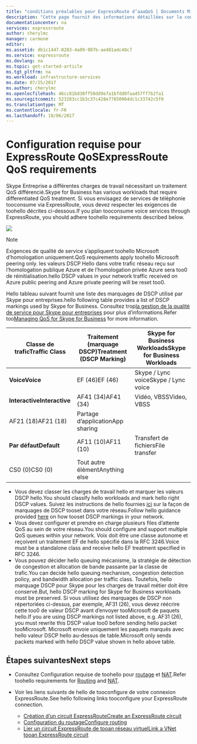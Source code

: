 ```yaml
---
title: "conditions préalables pour ExpressRoute d’aaaQoS | Documents Microsoft"
description: "Cette page fournit des informations détaillées sur la configuration et la gestion de QoS pour des circuits ExpressRoute."
documentationcenter: na
services: expressroute
author: cherylmc
manager: carmonm
editor: 
ms.assetid: db1c1447-0283-4a09-907b-ae481adc40c7
ms.service: expressroute
ms.devlang: na
ms.topic: get-started-article
ms.tgt_pltfrm: na
ms.workload: infrastructure-services
ms.date: 07/25/2017
ms.author: cherylmc
ms.openlocfilehash: 46cc81bd38ff50dd9e7a1bfdd0faa457ff7b2fa1
ms.sourcegitcommit: 523283cc1b3c37c428e77850964dc1c33742c5f0
ms.translationtype: MT
ms.contentlocale: fr-FR
ms.lasthandoff: 10/06/2017
---
```

# <a name="expressroute-qos-requirements"></a><span data-ttu-id="4c262-103">Configuration requise pour ExpressRoute QoS</span><span class="sxs-lookup"><span data-stu-id="4c262-103">ExpressRoute QoS requirements</span></span>
<span data-ttu-id="4c262-104">Skype Entreprise a différentes charges de travail nécessitant un traitement QoS différencié.</span><span class="sxs-lookup"><span data-stu-id="4c262-104">Skype for Business has various workloads that require differentiated QoS treatment.</span></span> <span data-ttu-id="4c262-105">Si vous envisagez de services de téléphonie tooconsume via ExpressRoute, vous devez respecter les exigences de toohello décrites ci-dessous.</span><span class="sxs-lookup"><span data-stu-id="4c262-105">If you plan tooconsume voice services through ExpressRoute, you should adhere toohello requirements described below.</span></span>

![](./media/expressroute-qos/expressroute-qos.png)

> [!NOTE]
> <span data-ttu-id="4c262-106">Exigences de qualité de service s’appliquent toohello Microsoft d’homologation uniquement.</span><span class="sxs-lookup"><span data-stu-id="4c262-106">QoS requirements apply toohello Microsoft peering only.</span></span> <span data-ttu-id="4c262-107">les valeurs DSCP Hello dans votre trafic réseau reçu sur l’homologation publique Azure et de l’homologation privée Azure sera too0 de réinitialisation.</span><span class="sxs-lookup"><span data-stu-id="4c262-107">hello DSCP values in your network traffic received on Azure public peering and Azure private peering will be reset too0.</span></span> 
> 
> 

<span data-ttu-id="4c262-108">Hello tableau suivant fournit une liste des marquages de DSCP utilisé par Skype pour entreprises.</span><span class="sxs-lookup"><span data-stu-id="4c262-108">hello following table provides a list of DSCP markings used by Skype for Business.</span></span> <span data-ttu-id="4c262-109">Consultez trop[la gestion de la qualité de service pour Skype pour entreprises](https://technet.microsoft.com/library/gg405409.aspx) pour plus d’informations.</span><span class="sxs-lookup"><span data-stu-id="4c262-109">Refer too[Managing QoS for Skype for Business](https://technet.microsoft.com/library/gg405409.aspx) for more information.</span></span>

| <span data-ttu-id="4c262-110">**Classe de trafic**</span><span class="sxs-lookup"><span data-stu-id="4c262-110">**Traffic Class**</span></span> | <span data-ttu-id="4c262-111">**Traitement (marquage DSCP)**</span><span class="sxs-lookup"><span data-stu-id="4c262-111">**Treatment (DSCP Marking)**</span></span> | <span data-ttu-id="4c262-112">**Skype for Business Workloads**</span><span class="sxs-lookup"><span data-stu-id="4c262-112">**Skype for Business Workloads**</span></span> |
| --- | --- | --- |
| <span data-ttu-id="4c262-113">**Voice**</span><span class="sxs-lookup"><span data-stu-id="4c262-113">**Voice**</span></span> |<span data-ttu-id="4c262-114">EF (46)</span><span class="sxs-lookup"><span data-stu-id="4c262-114">EF (46)</span></span> |<span data-ttu-id="4c262-115">Skype / Lync voice</span><span class="sxs-lookup"><span data-stu-id="4c262-115">Skype / Lync voice</span></span> |
| <span data-ttu-id="4c262-116">**Interactive**</span><span class="sxs-lookup"><span data-stu-id="4c262-116">**Interactive**</span></span> |<span data-ttu-id="4c262-117">AF41 (34)</span><span class="sxs-lookup"><span data-stu-id="4c262-117">AF41 (34)</span></span> |<span data-ttu-id="4c262-118">Vidéo, VBSS</span><span class="sxs-lookup"><span data-stu-id="4c262-118">Video, VBSS</span></span> |
| <span data-ttu-id="4c262-119">AF21 (18)</span><span class="sxs-lookup"><span data-stu-id="4c262-119">AF21 (18)</span></span> |<span data-ttu-id="4c262-120">Partage d’application</span><span class="sxs-lookup"><span data-stu-id="4c262-120">App sharing</span></span> | |
| <span data-ttu-id="4c262-121">**Par défaut**</span><span class="sxs-lookup"><span data-stu-id="4c262-121">**Default**</span></span> |<span data-ttu-id="4c262-122">AF11 (10)</span><span class="sxs-lookup"><span data-stu-id="4c262-122">AF11 (10)</span></span> |<span data-ttu-id="4c262-123">Transfert de fichiers</span><span class="sxs-lookup"><span data-stu-id="4c262-123">File transfer</span></span> |
| <span data-ttu-id="4c262-124">CS0 (0)</span><span class="sxs-lookup"><span data-stu-id="4c262-124">CS0 (0)</span></span> |<span data-ttu-id="4c262-125">Tout autre élément</span><span class="sxs-lookup"><span data-stu-id="4c262-125">Anything else</span></span> | |

* <span data-ttu-id="4c262-126">Vous devez classer les charges de travail hello et marquer les valeurs DSCP hello.</span><span class="sxs-lookup"><span data-stu-id="4c262-126">You should classify hello workloads and mark hello right DSCP values.</span></span> <span data-ttu-id="4c262-127">Suivez les instructions de hello fournies [ici](https://technet.microsoft.com/library/gg405409.aspx) sur la façon de marquages de DSCP tooset dans votre réseau.</span><span class="sxs-lookup"><span data-stu-id="4c262-127">Follow hello guidance provided [here](https://technet.microsoft.com/library/gg405409.aspx) on how tooset DSCP markings in your network.</span></span>
* <span data-ttu-id="4c262-128">Vous devez configurer et prendre en charge plusieurs files d’attente QoS au sein de votre réseau.</span><span class="sxs-lookup"><span data-stu-id="4c262-128">You should configure and support multiple QoS queues within your network.</span></span> <span data-ttu-id="4c262-129">Voix doit être une classe autonome et reçoivent un traitement EF de hello spécifié dans la RFC 3246.</span><span class="sxs-lookup"><span data-stu-id="4c262-129">Voice must be a standalone class and receive hello EF treatment specified in RFC 3246.</span></span> 
* <span data-ttu-id="4c262-130">Vous pouvez décider hello queuing mécanisme, la stratégie de détection de congestion et allocation de bande passante par la classe de trafic.</span><span class="sxs-lookup"><span data-stu-id="4c262-130">You can decide hello queuing mechanism, congestion detection policy, and bandwidth allocation per traffic class.</span></span> <span data-ttu-id="4c262-131">Toutefois, hello marquage DSCP pour Skype pour les charges de travail métier doit être conservé.</span><span class="sxs-lookup"><span data-stu-id="4c262-131">But, hello DSCP marking for Skype for Business workloads must be preserved.</span></span> <span data-ttu-id="4c262-132">Si vous utilisez des marquages de DSCP non répertoriées ci-dessus, par exemple, AF31 (26), vous devez réécrire cette too0 de valeur DSCP avant d’envoyer tooMicrosoft de paquets hello.</span><span class="sxs-lookup"><span data-stu-id="4c262-132">If you are using DSCP markings not listed above, e.g. AF31 (26), you must rewrite this DSCP value too0 before sending hello packet tooMicrosoft.</span></span> <span data-ttu-id="4c262-133">Microsoft envoie uniquement les paquets marqués avec hello valeur DSCP hello au-dessus de table.</span><span class="sxs-lookup"><span data-stu-id="4c262-133">Microsoft only sends packets marked with hello DSCP value shown in hello above table.</span></span> 

## <a name="next-steps"></a><span data-ttu-id="4c262-134">Étapes suivantes</span><span class="sxs-lookup"><span data-stu-id="4c262-134">Next steps</span></span>
* <span data-ttu-id="4c262-135">Consultez Configuration requise de toohello pour [routage](expressroute-routing.md) et [NAT](expressroute-nat.md).</span><span class="sxs-lookup"><span data-stu-id="4c262-135">Refer toohello requirements for [Routing](expressroute-routing.md) and [NAT](expressroute-nat.md).</span></span>
* <span data-ttu-id="4c262-136">Voir les liens suivants de hello de tooconfigure de votre connexion ExpressRoute.</span><span class="sxs-lookup"><span data-stu-id="4c262-136">See hello following links tooconfigure your ExpressRoute connection.</span></span>
  
  * [<span data-ttu-id="4c262-137">Création d’un circuit ExpressRoute</span><span class="sxs-lookup"><span data-stu-id="4c262-137">Create an ExpressRoute circuit</span></span>](expressroute-howto-circuit-classic.md)
  * [<span data-ttu-id="4c262-138">Configuration du routage</span><span class="sxs-lookup"><span data-stu-id="4c262-138">Configure routing</span></span>](expressroute-howto-routing-classic.md)
  * [<span data-ttu-id="4c262-139">Lier un circuit ExpressRoute de tooan réseau virtuel</span><span class="sxs-lookup"><span data-stu-id="4c262-139">Link a VNet tooan ExpressRoute circuit</span></span>](expressroute-howto-linkvnet-classic.md)

